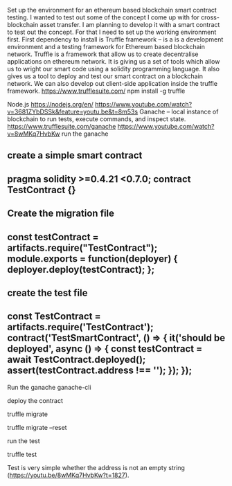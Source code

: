 Set up the environment for an ethereum based blockchain smart contract testing.
I wanted to test out some of the concept I come up with for cross-blockchain asset transfer. I am planning to develop it with a smart contract to test out the concept. For that I need to set up the working environment first.
First dependency to install is Truffle framework – is a is a development environment and a testing framework for Ethereum based blockchain network.
Truffle is a framework that allow us to create decentralise applications on ethereum network. It is giving us a set of tools which allow us to wright our smart code using a solidity programming language. It also gives us a tool to deploy and test our smart contract on a blockchain network. We can also develop out client-side application inside the truffle framework. 
https://www.trufflesuite.com/
npm install -g truffle

Node.js
https://nodejs.org/en/
https://www.youtube.com/watch?v=3681ZYbDSSk&feature=youtu.be&t=8m53s
Ganache – local instance of blockchain to run tests, execute commands, and inspect state.
https://www.trufflesuite.com/ganache
https://www.youtube.com/watch?v=8wMKq7HvbKw
run the ganache

create a simple smart contract
-------------------
pragma solidity >=0.4.21 <0.7.0;
contract TestContract {}
----------------------------
Create the migration file
--------------- 
const testContract = artifacts.require("TestContract");
module.exports = function(deployer) {
  deployer.deploy(testContract);
};
-------------------
create the test file
------------
const TestContract = artifacts.require('TestContract');
contract('TestSmartContract', () => {
  it('should be deployed', async () => {
    const testContract = await TestContract.deployed();
    assert(testContract.address !== '');
  });
});
---------------

Run the ganache
ganache-cli

deploy the contract

truffle migrate

truffle migrate –reset

run the test

truffle test

Test is very simple whether the address is not an empty string (https://youtu.be/8wMKq7HvbKw?t=1827).
